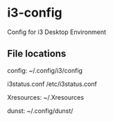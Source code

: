# i3-config
Config for i3 Desktop Environment

## File locations
config: ~/.config/i3/config

i3status.conf /etc/i3status.conf

Xresources: ~/.Xresources

dunst: ~/.config/dunst/
